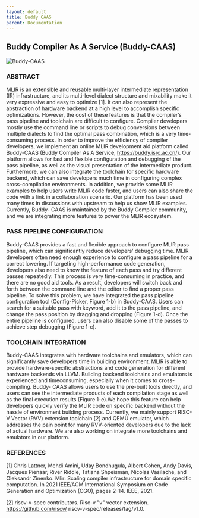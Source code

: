 ```yaml
---
layout: default
title: Buddy CAAS
parent: Documentation
---
```


## Buddy Compiler As A Service (Buddy-CAAS)

![Buddy-CAAS](../../Images/buddy-caas.png)

### ABSTRACT

MLIR is an extensible and reusable multi-layer intermediate representation
(IR) infrastructure, and its multi-level dialect structure and
mixability make it very expressive and easy to optimize [1]. It can
also represent the abstraction of hardware backend at a high level
to accomplish specific optimizations. However, the cost of these features
is that the compiler’s pass pipeline and toolchain are difficult
to configure. Compiler developers mostly use the command line or
scripts to debug conversions between multiple dialects to find the
optimal pass combination, which is a very time-consuming process.
In order to improve the efficiency of compiler developers, we implement
an online MLIR development aid platform called Buddy-CAAS
(Buddy Compiler As A Service, https://buddy.isrc.ac.cn/). Our platform
allows for fast and flexible configuration and debugging of the
pass pipeline, as well as the visual presentation of the intermediate
product. Furthermore, we can also integrate the toolchain for specific
hardware backend, which can save developers much time in
configuring complex cross-compilation environments. In addition,
we provide some MLIR examples to help users write MLIR code
faster, and users can also share the code with a link in a collaboration
scenario. Our platform has been used many times in discussions
with upstream to help us show MLIR examples. Currently, Buddy-
CAAS is maintained by the Buddy Compiler community, and we are
integrating more features to power the MLIR ecosystem.

### PASS PIPELINE CONFIGURATION

Buddy-CAAS provides a fast and flexible approach to configure
MLIR pass pipeline, which can significantly reduce
developers’ debugging time. MLIR developers often need enough
experience to configure a pass pipeline for a correct lowering. If
targeting high-performance code generation, developers also need
to know the feature of each pass and try different passes repeatedly.
This process is very time-consuming in practice, and there are no
good aid tools. As a result, developers will switch back and forth between
the command line and the editor to find a proper pass pipeline.
To solve this problem, we have integrated the pass pipeline configuration
tool (Config-Picker, Figure 1-b) in Buddy-CAAS. Users can
search for a suitable pass with keyword, add it to the pass pipeline,
and change the pass position by dragging and dropping (Figure 1-d).
Once the entire pipeline is configured, users can also disable some
of the passes to achieve step debugging (Figure 1-c).

### TOOLCHAIN INTEGRATION

Buddy-CAAS integrates with hardware toolchains and emulators,
which can significantly save developers time in building
environment. MLIR is able to provide hardware-specific abstractions
and code generation for different hardware backends via LLVM.
Building backend toolchains and emulators is experienced and timeconsuming,
especially when it comes to cross-compiling. Buddy-
CAAS allows users to use the pre-built tools directly, and users can
see the intermediate products of each compilation stage as well as
the final execution results (Figure 1-e).We hope this feature can help
developers quickly verify the MLIR code on specific backend without
the hassle of environment building process. Currently, we mainly
support RISC-V Vector (RVV) extension toolchain [2] and QEMU
emulator, which addresses the pain point for many RVV-oriented
developers due to the lack of actual hardware. We are also working
on integrate more toolchains and emulators in our platform.

### REFERENCES

[1] Chris Lattner, Mehdi Amini, Uday Bondhugula, Albert Cohen, Andy Davis, Jacques
Pienaar, River Riddle, Tatiana Shpeisman, Nicolas Vasilache, and Oleksandr Zinenko.
Mlir: Scaling compiler infrastructure for domain specific computation. In 2021
IEEE/ACM International Symposium on Code Generation and Optimization (CGO),
pages 2–14. IEEE, 2021.

[2] riscv-v-spec contributors. Risc-v "v" vector extension. https://github.com/riscv/
riscv-v-spec/releases/tag/v1.0.
